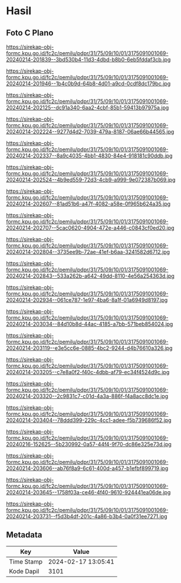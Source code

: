 # Hasil

## Foto C Plano

https://sirekap-obj-formc.kpu.go.id/fc2c/pemilu/pdpr/31/75/09/10/01/3175091001069-20240214-201839--3bd530b4-11d3-4dbd-b8b0-6eb5fddaf3cb.jpg

https://sirekap-obj-formc.kpu.go.id/fc2c/pemilu/pdpr/31/75/09/10/01/3175091001069-20240214-201946--1b4c0b9d-64b8-4d01-a9cd-0cdf8dc179bc.jpg

https://sirekap-obj-formc.kpu.go.id/fc2c/pemilu/pdpr/31/75/09/10/01/3175091001069-20240214-202125--dc91a340-6aa2-4cbf-85b1-59413b97975a.jpg

https://sirekap-obj-formc.kpu.go.id/fc2c/pemilu/pdpr/31/75/09/10/01/3175091001069-20240214-202224--9277d4d2-7039-479a-8187-06ae66b44565.jpg

https://sirekap-obj-formc.kpu.go.id/fc2c/pemilu/pdpr/31/75/09/10/01/3175091001069-20240214-202337--8a9c4035-4bb1-4830-84e4-918181c90ddb.jpg

https://sirekap-obj-formc.kpu.go.id/fc2c/pemilu/pdpr/31/75/09/10/01/3175091001069-20240214-202524--4b9ed559-72d3-4cb9-a999-9e072387b069.jpg

https://sirekap-obj-formc.kpu.go.id/fc2c/pemilu/pdpr/31/75/09/10/01/3175091001069-20240214-202607--81ad51b6-a47f-4082-a58e-0f965b624a35.jpg

https://sirekap-obj-formc.kpu.go.id/fc2c/pemilu/pdpr/31/75/09/10/01/3175091001069-20240214-202707--5cac0620-4904-472e-a446-c0843cf0ed20.jpg

https://sirekap-obj-formc.kpu.go.id/fc2c/pemilu/pdpr/31/75/09/10/01/3175091001069-20240214-202804--3735ee9b-72ae-41ef-b6aa-3241582d6712.jpg

https://sirekap-obj-formc.kpu.go.id/fc2c/pemilu/pdpr/31/75/09/10/01/3175091001069-20240214-202843--533a262b-a642-49dd-8110-4e56a254363d.jpg

https://sirekap-obj-formc.kpu.go.id/fc2c/pemilu/pdpr/31/75/09/10/01/3175091001069-20240214-202934--061ce787-1e97-4ba6-8a1f-01a6949d8197.jpg

https://sirekap-obj-formc.kpu.go.id/fc2c/pemilu/pdpr/31/75/09/10/01/3175091001069-20240214-203034--84d10b8d-44ac-4185-a7bb-571beb854024.jpg

https://sirekap-obj-formc.kpu.go.id/fc2c/pemilu/pdpr/31/75/09/10/01/3175091001069-20240214-203119--e3e5cc6e-0885-4bc2-9244-d4b76610a326.jpg

https://sirekap-obj-formc.kpu.go.id/fc2c/pemilu/pdpr/31/75/09/10/01/3175091001069-20240214-203205--c7e8a0f2-f40c-4dbb-af79-ec34f4524d9c.jpg

https://sirekap-obj-formc.kpu.go.id/fc2c/pemilu/pdpr/31/75/09/10/01/3175091001069-20240214-203320--2c9831c7-c01d-4a3a-886f-f4a8acc8dc1e.jpg

https://sirekap-obj-formc.kpu.go.id/fc2c/pemilu/pdpr/31/75/09/10/01/3175091001069-20240214-203404--78ddd399-229c-4cc1-adee-f5b739686f52.jpg

https://sirekap-obj-formc.kpu.go.id/fc2c/pemilu/pdpr/31/75/09/10/01/3175091001069-20240216-152625--5b230992-0a57-44f4-9f70-dc86e325e73d.jpg

https://sirekap-obj-formc.kpu.go.id/fc2c/pemilu/pdpr/31/75/09/10/01/3175091001069-20240214-203606--ab76f8a9-6c61-400d-a457-b1efbf899719.jpg

https://sirekap-obj-formc.kpu.go.id/fc2c/pemilu/pdpr/31/75/09/10/01/3175091001069-20240214-203645--1758f03a-ce46-4f40-9610-924441ea06de.jpg

https://sirekap-obj-formc.kpu.go.id/fc2c/pemilu/pdpr/31/75/09/10/01/3175091001069-20240214-203731--f5d3b4df-201c-4a86-b3b4-0a0f31ee7271.jpg


## Metadata

| Key        | Value               |
| ---------- | ------------------- |
| Time Stamp | 2024-02-17 13:05:41 |
| Kode Dapil | 3101                |



